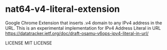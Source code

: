 nat64-v4-literal-extension
==========================

Google Chrome Extension that inserts .v4 domain to any IPv4 address in the URL. 
This is an experimental implementation for IPv4 Address Literal in URL
https://datatracker.ietf.org/doc/draft-osamu-v6ops-ipv4-literal-in-url/

LICENSE
MIT LICENSE
